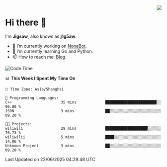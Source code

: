 <a href="#">
  <img align="right" src="https://github-readme-stats.vercel.app/api?username=j1g5awi&count_private=true&show_icons=true&title_color=80070B&text_color=B3B3B3&bg_color=212121&icon_color=80070B" />
</a>

# Hi there 👋

I'm **Jigsaw**, also knows as **j1g5aw**.

- 🔭 I’m currently working on [NoneBot](https://github.com/nonebot).
- 🌱 I’m currently learning Go and Python.
- 📫 How to reach me: [Blog](https://blog.maddestroyer.xyz/).

<!--START_SECTION:waka-->
![Code Time](http://img.shields.io/badge/Code%20Time-1%2C883%20hrs%2051%20mins-blue)

📊 **This Week I Spent My Time On** 

```text
🕑︎ Time Zone: Asia/Shanghai

💬 Programming Languages: 
C++                      35 mins             ███████████████████████░░   90.80 % 
JSON                     3 mins              ██░░░░░░░░░░░░░░░░░░░░░░░   09.20 % 

🐱‍💻 Projects: 
wiliwili                 29 mins             ███████████████████░░░░░░   76.73 % 
wiliwilii                5 mins              ████░░░░░░░░░░░░░░░░░░░░░   14.06 % 
Unknown Project          3 mins              ██░░░░░░░░░░░░░░░░░░░░░░░   09.20 % 
```


 Last Updated on 23/06/2025 04:29:48 UTC
<!--END_SECTION:waka-->
